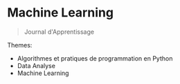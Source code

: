 # Machine Learning
> Journal d'Apprentissage

Themes:
*  Algorithmes et pratiques de programmation en Python
*  Data Analyse
*  Machine Learning
